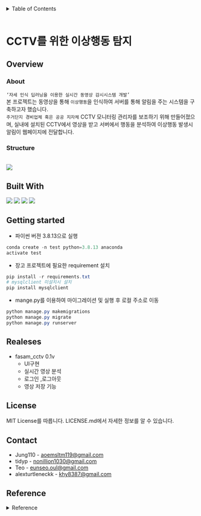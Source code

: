 

<br>

<details>
  <summary style = font-size :20pt>Table of Contents</summary>
  <ol>
    <li><a href="#overview">Overview</a></li>
        <ul>
            <li><a href="#about">About</a></li>
            <li><a href="#structure">Structure</a></li>
        </ul>
    <li><a href="#built-with">Built With</a></li>
    <li><a href="#getting-started">Getting started</a></li>
    <li><a href="#usage">Usage</a></li>
    <li><a href="#license">License</a></li>
    <li><a href="#contact">Contact</a></li>
    <li><a href="#reference">Reference</a></li>
  </ol>
</details>

<br>


# CCTV를 위한 이상행동 탐지

## Overview

### About
`‘자세 인식 딥러닝을 이용한 실시간 동영상 감시시스템 개발’` <br>
본 프로젝트는 동영상을 통해 `이상행동`을 인식하여 서버를 통해 알림을 주는 시스템을 구축하고자 했습니다.<br>
`주거단지 경비업체 혹은 공공 지자체` CCTV 모니터링 관리자를 보조하기 위해 만들어졌으며,
실내에 설치된 CCTV에서 영상을 받고 서버에서 행동을 분석하여 이상행동 발생시 알림이 웹페이지에 전달합니다.



### Structure

<br>

<image src = './img/about.png'>

<br>

## Built With

<span>
<img  src="https://img.shields.io/badge/Python-3776AB?style=flat-square&logo=Python&logoColor=white"/>
</span>
<span>
<img   src="https://img.shields.io/badge/MySQL-4479A1?style=flat-square&logo=MySQL&logoColor=white"/>
</span>
<span>
<img  src="https://img.shields.io/badge/Django-092E20?style=flat-square&logo=Django&logoColor=white"/>
</span>
<span>
<img  src="https://img.shields.io/badge/PyTorch-EE4C2C?style=flat-square&logo=PyTorch&logoColor=white"/>
</span>

## Getting started
- 파이썬 버젼 3.8.13으로 실행
```powershell
conda create -n test python=3.8.13 anaconda
activate test
```
- 장고 프로젝트에 필요한 requirement 설치

```powershell
pip install -r requirements.txt
# mysqlclient 미설치시 설치
pip install mysqlclient  
```
- mange.py를 이용하여 마이그레이션 및 실행 후 로컬 주소로 이동
```powershell
python manage.py makemigrations
python manage.py migrate
python manage.py runserver
```

## Realeses
  - fasam_cctv 0.1v
    - UI구현
    - 실시간 영상 분석
    - 로그인 ,로그아웃
    - 영상 저장 기능

## License
MIT License를 따릅니다. LICENSE.md에서 자세한 정보를 알 수 있습니다. 
## Contact
 - Jung110 - aoemsltm119@gmail.com
 - tidyp - nonillion1030@gmail.com
 - Teo - eunseo.oul@gmail.com
 - alexturtleneckk - khy8387@gmail.com
## Reference
<details>
  <summary style = font-size :20pt>Reference</summary>
  <ul>
    <li><a href="http://www.koreascience.kr/article/CFKO202022449680272.pdf">인체 자세 인식 딥러닝을 이용한 운동 자세 훈련 시스템 개발</a></li>
    <li><a href="https://koreascience.kr/article/JAKO201913649329503.pdf">감시 영상을 활용한 OpenPose 기반 아동 학대 판단시스템</a></li>
    <li><a href="https://greeksharifa.github.io/computer vision/2021/12/04/Action-Recogntion-Mdoels/">Action Recognition Models(Two-stream, TSN, C3D, R3D, T3D, I3D, S3D, SlowFast, X3D)</a></li>
    <li><a href="https://arxiv.org/pdf/2206.01038v1.pdf#page=1">2D model, 3D model, two-stream model and skeletonbased model </a></li>
    <li><a href="https://gaussian37.github.io/dl-concept-vit/">ViT</a></li>
    <li><a href="https://github.com/hustvl/YOLOS">YOLOS</a></li>
    <li><a href="https://velog.io/@kimhwangdae/Week9-Huggingface">hugging face란</a></li>
    <li><a href="https://github.com/open-mmlab/mmaction">mmaction2</a></li>
    <li><a href="https://dongsarchive.tistory.com/63">TSN</a></li>
    <li><a href="https://github.com/ultralytics">YOLOv5</a></li>
  </ul>
</details>

